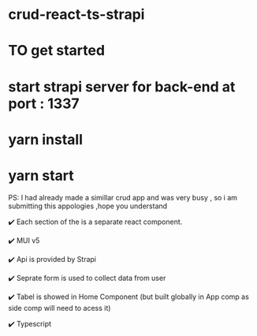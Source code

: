 # crud-react-ts-strapi
# TO get started 
# start strapi server for back-end at port : 1337
# yarn install 
# yarn start 
 
PS: I had already made a simillar crud app and was very busy , so i am submitting this appologies ,hope you understand

✔️ Each section of the is a separate react component.
  
✔️ MUI v5  

✔️ Api is provided by Strapi  

✔️ Seprate form is used to collect data from user

✔️ Tabel is showed in Home Component (but built globally in App comp as side comp will need to acess it)

✔️ Typescript 


